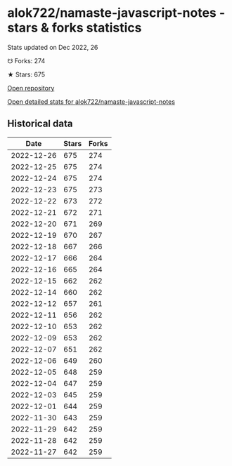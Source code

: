 # alok722/namaste-javascript-notes - stars & forks statistics

Stats updated on Dec 2022, 26

☋ Forks: 274

★ Stars: 675

[Open repository](https://github.com/alok722/namaste-javascript-notes)

[Open detailed stats for alok722/namaste-javascript-notes](https://reviewgithub.com/rep/alok722/namaste-javascript-notes)

## Historical data
| Date | Stars | Forks |
|------|-------|-------|
| 2022-12-26 | 675 | 274 | 
| 2022-12-25 | 675 | 274 | 
| 2022-12-24 | 675 | 274 | 
| 2022-12-23 | 675 | 273 | 
| 2022-12-22 | 673 | 272 | 
| 2022-12-21 | 672 | 271 | 
| 2022-12-20 | 671 | 269 | 
| 2022-12-19 | 670 | 267 | 
| 2022-12-18 | 667 | 266 | 
| 2022-12-17 | 666 | 264 | 
| 2022-12-16 | 665 | 264 | 
| 2022-12-15 | 662 | 262 | 
| 2022-12-14 | 660 | 262 | 
| 2022-12-12 | 657 | 261 | 
| 2022-12-11 | 656 | 262 | 
| 2022-12-10 | 653 | 262 | 
| 2022-12-09 | 653 | 262 | 
| 2022-12-07 | 651 | 262 | 
| 2022-12-06 | 649 | 260 | 
| 2022-12-05 | 648 | 259 | 
| 2022-12-04 | 647 | 259 | 
| 2022-12-03 | 645 | 259 | 
| 2022-12-01 | 644 | 259 | 
| 2022-11-30 | 643 | 259 | 
| 2022-11-29 | 642 | 259 | 
| 2022-11-28 | 642 | 259 | 
| 2022-11-27 | 642 | 259 | 

